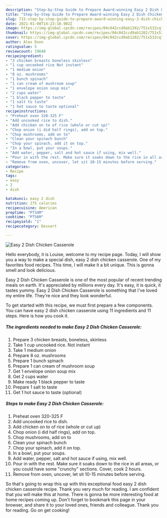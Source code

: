 ```yaml
---
description: "Step-by-Step Guide to Prepare Award-winning Easy 2 Dish Chicken Casserole"
title: "Step-by-Step Guide to Prepare Award-winning Easy 2 Dish Chicken Casserole"
slug: 715-step-by-step-guide-to-prepare-award-winning-easy-2-dish-chicken-casserole
date: 2021-01-08T14:23:10.902Z
image: https://img-global.cpcdn.com/recipes/04c042ccd9ab1202/751x532cq70/easy-2-dish-chicken-casserole-recipe-main-photo.jpg
thumbnail: https://img-global.cpcdn.com/recipes/04c042ccd9ab1202/751x532cq70/easy-2-dish-chicken-casserole-recipe-main-photo.jpg
cover: https://img-global.cpcdn.com/recipes/04c042ccd9ab1202/751x532cq70/easy-2-dish-chicken-casserole-recipe-main-photo.jpg
author: Alex Dunn
ratingvalue: 5
reviewcount: 19648
recipeingredient:
- "3 chicken breasts boneless skinless"
- "1 cup uncooked rice Not instant"
- "1 medium onion"
- "8 oz. mushrooms"
- "1 bunch spinach"
- "1 can cream of mushroom soup"
- "1 envelope onion soup mix"
- "2 cups water"
- "1 black pepper to taste"
- "1 salt to taste"
- "1 hot sauce to taste optional"
recipeinstructions:
- "Preheat oven 320-325 F"
- "Add uncooked rice to dish."
- "Add chicken on to of rice (whole or cut up)"
- "Chop onion (i did half rings), add on top."
- "Chop mushrooms, add on to"
- "Clean your spinach bunch"
- "Chop your spinach, add it on top."
- "In a bowl, put your soups."
- "Add water, pepper, salt and hot sauce if using, mix well."
- "Pour in with the rest. Make sure it soaks down to the rice in all areas, or you could have some &#34;crunchy&#34; sections. Cover, cook 2 hours."
- "Remove from oven, uncover, let sit 10-15 minutes before serving."
categories:
- Recipe
tags:
- easy
- 2
- dish

katakunci: easy 2 dish 
nutrition: 275 calories
recipecuisine: American
preptime: "PT34M"
cooktime: "PT56M"
recipeyield: "1"
recipecategory: Dessert

---
```



![Easy 2 Dish Chicken Casserole](https://img-global.cpcdn.com/recipes/04c042ccd9ab1202/751x532cq70/easy-2-dish-chicken-casserole-recipe-main-photo.jpg)

Hello everybody, it is Louise, welcome to my recipe page. Today, I will show you a way to make a special dish, easy 2 dish chicken casserole. One of my favorites food recipes. This time, I will make it a bit unique. This is gonna smell and look delicious.

Easy 2 Dish Chicken Casserole is one of the most popular of recent trending meals on earth. It's appreciated by millions every day. It's easy, it is quick, it tastes yummy. Easy 2 Dish Chicken Casserole is something that I've loved my entire life. They're nice and they look wonderful.




To get started with this recipe, we must first prepare a few components. You can have easy 2 dish chicken casserole using 11 ingredients and 11 steps. Here is how you cook it.

<!--inarticleads1-->

##### The ingredients needed to make Easy 2 Dish Chicken Casserole:

1. Prepare 3 chicken breasts, boneless, skinless
1. Take 1 cup uncooked rice. Not instant
1. Take 1 medium onion
1. Prepare 8 oz. mushrooms
1. Prepare 1 bunch spinach
1. Prepare 1 can cream of mushroom soup
1. Get 1 envelope onion soup mix
1. Get 2 cups water
1. Make ready 1 black pepper to taste
1. Prepare 1 salt to taste
1. Get 1 hot sauce to taste (optional)




<!--inarticleads2-->

##### Steps to make Easy 2 Dish Chicken Casserole:

1. Preheat oven 320-325 F
1. Add uncooked rice to dish.
1. Add chicken on to of rice (whole or cut up)
1. Chop onion (i did half rings), add on top.
1. Chop mushrooms, add on to
1. Clean your spinach bunch
1. Chop your spinach, add it on top.
1. In a bowl, put your soups.
1. Add water, pepper, salt and hot sauce if using, mix well.
1. Pour in with the rest. Make sure it soaks down to the rice in all areas, or you could have some &#34;crunchy&#34; sections. Cover, cook 2 hours.
1. Remove from oven, uncover, let sit 10-15 minutes before serving.




So that's going to wrap this up with this exceptional food easy 2 dish chicken casserole recipe. Thank you very much for reading. I am confident that you will make this at home. There is gonna be more interesting food at home recipes coming up. Don't forget to bookmark this page in your browser, and share it to your loved ones, friends and colleague. Thank you for reading. Go on get cooking!
